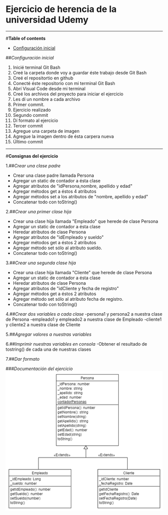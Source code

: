 # **Ejercicio de herencia de la universidad Udemy**


---
#**Table of contents**

- [Configuración inicial](#configuración-inicial)

##*Configuración inicial*
1. Inicié terminal Git Bash
2. Creé la carpeta donde voy a guardar éste trabajo desde Git Bash 
3. Creé el repositortio en github
4. Conecté éste repositorio con mi terminal Git Bash
5. Abrí Visual Code desde mi terminal 
6. Creé los archivos del proyecto para iniciar el ejercicio
7. Les dí un nombre a cada archivo
8. Primer commit.
9. Ejercicio realizado
10. Segundo commit
11. Dí formato al ejercicio
12. Tercer commit
13. Agregue una carpeta de imagen
14. Agregue la imagen dentro de ésta carpera nueva
15. Último commit

---

#**Consignas del ejercicio**


1.##*Crear una clase padre*
- Crear una clase padre llamada Persona
- Agregar un static de contador a ésta clase
- Agregar atributos de "idPersona,nombre, apellido y edad"
- Agregar métodos get a éstos 4 atributos
- Agregar métodos set a los atributos de "nombre, apellido y edad"
- Concatenar todo con toString()

2.##*Crear una primer clase hija*
- Crear una clase hija llamada "Empleado" que herede de clase Persona
- Agregar un static de contador a ésta clase
- Heredar atributos de clase Persona
- Agregar atributos de "idEmpleado y sueldo"
- Agregar métodos get a éstos 2 atributos
- Agregar método set sólo al atributo sueldo.
- Concatenar todo con toString()

3.##*Crear una segunda clase hija*
- Crear una clase hija llamada "Cliente" que herede de clase Persona
- Agregar un static de contador a ésta clase
- Heredar atributos de clase Persona
- Agregar atributos de "idCliente y fecha de registro"
- Agregar métodos get a éstos 2 atributos
- Agregar método set sólo al atributo fecha de registro.
- Concatenar todo con toString()

4.##*Crear dos variables a cada clase*
-persona1 y persona2 a nuestra clase de Persona
-empleado1 y empleado2 a nuestra clase de Empleado
-cliente1 y cliente2 a nuestra clase de Cliente

5.##*Agregar valores a nuestras variables*

6.##*Imprimir nuestras variables en consola*
-Obtener el resultado de tostring() de cada una de nuestras clases

7.##*Dar formato*



###*Documentación del ejercicio*
![Consignas para cada clase](image/09-13-EjercicioHerencia-UJS.png)






